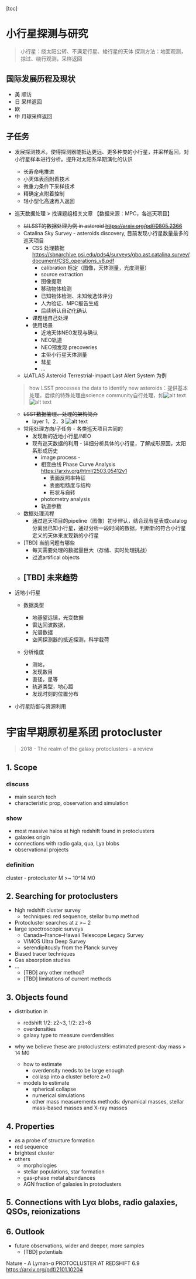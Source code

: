 [toc]

# 小行星探测与研究

> 小行星：绕太阳公转、不满足行星、矮行星的天体
> 探测方法：地面观测，掠过、绕行观测，采样返回

## 国际发展历程及现状

- 美 顺访
- 日 采样返回
- 欧 
- 中 月球采样返回

## 子任务

- 发展探测技术，使得探测器能抵达更远、更多种类的小行星，并采样返回，对小行星样本进行分析。提升对太阳系早期演化的认识
    - 长寿命电推进
    - 小天体表面附着技术
    - 微重力条件下采样技术
    - 精确定点附着控制
    - 轻小型化高速再入返回

- 巡天数据处理 > 找课题组相关文章 【数据来源：MPC，各巡天项目】
  - ~~以LSST的数据处理为例 in asteroid https://arxiv.org/pdf/0805.2366~~
  - Catalina Sky Survey - asteroids discovery, 目前发现小行星数量最多的巡天项目
    - CSS 处理数据 https://sbnarchive.psi.edu/pds4/surveys/gbo.ast.catalina.survey/document/CSS_operations_v8.pdf
      - calibration 标定（图像，天体测量，光度测量）
      - source extraction
      - 图像提取
      - 移动物体检测
      - 已知物体检测、未知候选体评分
      - 人为验证、MPC报告生成
      - 后续辨认自动化确认
    - 课题组自己处理
    - 使用场景
      - 近地天体NEO发现与确认
      - NEO轨道
      - NEO预发现 precoveries
      - 主带小行星天体测量
      - 彗星
      - ...
  - 以ATLAS Asteroid Terrestrial-impact Last Alert System 为例
  > how LSST processes the data to identify new asteroids：提供基本处理，后续的特殊处理由science community自行处理，如![alt text](image.png) ![alt text](image-1.png)
    - ~~LSST数据管理、处理的架构简介~~
      - layer 1，2，3 ![alt text](image-3.png)
    - 常用处理方向/子任务 - 各类巡天项目共同的
      - 发现新的近地小行星/NEO
      - 现有巡天数据的利用 - 详细分析具体的小行星，了解成形原因，太阳系形成历史
        - image process - 
        - 相变曲线 Phase Curve Analysis https://arxiv.org/html/2503.05412v1
          - 表面反照率特征
          - 表面粗糙度与结构
          - 形状与自转
        - photometry analysis
        - 轨道参数
    - 数据处理流程
      - 通过巡天项目的pipeline（图像）初步辨认，结合现有星表或catalog分离出已知小行星，通过分析一段时间的数据，判断新的符合小行星定义的天体来发现新的小行星
    - [TBD] 当前问题有哪些
      - 每天需要处理的数据量巨大（存储、实时处理挑战）
      - 过滤artifical objects
    - [TBD] 未来趋势
      - 
  

- 近地小行星
  - 数据类型
      - 地基望远镜，光变数据
      - 雷达回波数据，
      - 光谱数据
      - 空间探测器的抵近探测，科学载荷

  - 分析维度
    - 测站，
    - 发现数目
    - 直径，星等
    - 轨道类型，地心距
    - 发现时刻的位置分布

- 小行星防御与资源利用

# 宇宙早期原初星系团 protocluster

> 2018 - The realm of the galaxy protoclusters - a review

## 1. Scope

### discuss

  - main search tech
  - characteristic prop, observation and simulation

### show

- most massive halos at high redshift found in protoclusters
- galaxies origin
- connections with radio gala, qua, Lya blobs
- observational projects

### definition 

cluster - protocluster M >~ 10^14 M0

## 2. Searching for protoclusters

- high redshift cluster survey
  - techniques: red sequence, stellar bump method
-  Protocluster searches at z >~ 2
  - large spectroscopic surveys
    - Canada–France–Hawaii Telescope Legacy Survey
    - VIMOS Ultra Deep Survey
    - serendipitously from the Planck survey
  - Biased tracer techniques
  - Gas absorption studies
- ... 
  - [TBD] any other method?
  - [TBD] limitations of current methods
  
## 3. Objects found

- distribution in
  - redshift 1/2: z2~3, 1/2: z3~8
  - overdensities
  - galaxy type to measure overdensities

- why we believe these are protoclusters: estimated present-day mass > 14 M0
  - how to estimate
    - overdensity needs to be large enough
    - collasp into a cluster before z=0
  - models to estimate
    - spherical collapse
    - numerical simulations
    - other mass measurements methods: dynamical masses, stellar mass-based masses and X-ray masses

## 4. Properties

- as a probe of structure formation
- red sequence
- brightest cluster 
- others
  - morphologies
  - stellar populations, star formation
  - gas-phase metal abundances
  - AGN fraction of galaxies in protoclusters

## 5. Connections with Lyα blobs, radio galaxies, QSOs, reionizations

## 6. Outlook

- future observations, wider and deeper, more samples
  - [TBD] potentials 

Nature - A Lyman-α PROTOCLUSTER AT REDSHIFT 6.9
https://arxiv.org/pdf/2101.10204